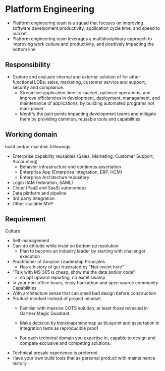 # Platform Engineering 
- Platform engineering team is a squad that focuses on improving  software development productivity, application cycle time, and speed to market.
- Platform engineering team leverages a multidisciplinary approach to improving work culture and productivity, and positively impacting the bottom line.
## Responsibility
  - Explore and evaluate internal and external solution of for other functional LOBs: sales, marketing, customer service and support, security and compliance.
	- Streamline application time-to-market, optimize operations, and improve efficiencies in development, deployment, management, and maintenance of applications, by building automated programs not man-power.
	- Identify the pain points impacting development teams and mitigate them by providing common, reusable tools and capabilities
## Working domain
build and/or maintain followings
- Enterprise capability reusables (Sales, Marketing, Customer Support, Accounting)
  - Behavior infrastructure and continous assertation 
  - Enterprise App (Enterprise Integration, ERP, HCM)
  - Enterprise Architecture repository
- Login (IAM federation, SAML)
- Cloud (PaaS and SaaS) autonomous
- Data platform and pipeline
- 3rd party integration
- Other scalable MVP

## Requirement
Culture
- Self-management
- Can-do attitude while insist on bottom up resolution
  - Plan to become an industry leader by starting with challenger execution 
- Practitioner of Amazon Leadership Principles
  - Has a history of get frustrated by "Not invent here"
- "Talk with MS 365 is cheap, show me the data and/or code"
  - no ppt upward reporting, no excel swamp
- In your non-office hours, enjoy hackathon and open source community
Capabilities
- With architecture sense that can smell bad design before construction
- Product mindset instead of project mindset.
  - Familiar with massive COTS solution, at least those revealed in Gartner Magic Quadrant.
  - Make decision by thinkmap/mindmap as blueprint and assertation in integration tests as reproducible proof
  
  - For each technical domain you expertise in, capable to design and compare exclusive and competing solutions.
- Technical presale experience is preferred.
- Have your own build tools that as personal product with maintainence history.
